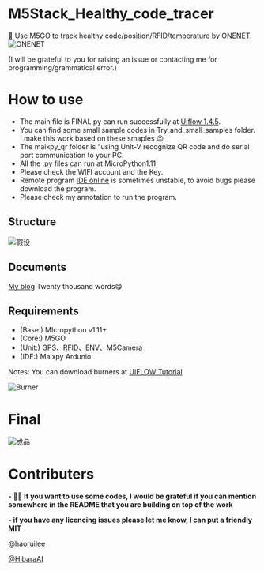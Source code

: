 # M5Stack_Healthy_code_tracer
:milky_way: Use M5GO to track healthy code/position/RFID/temperature by [ONENET](https://open.iot.10086.cn/devdoc/).
![ONENET](https://img-blog.csdnimg.cn/20200512224033117.png)

(I will be grateful to you for raising an issue or contacting me for programming/grammatical error.)

# How to use
 - The main file is FINAL.py can run successfully at [UIflow 1.4.5](https://flow.m5stack.com/).
- You can find some small sample codes in Try_and_small_samples folder. I make this work based on these smaples :wink:
- The maixpy_qr folder is "using Unit-V recognize QR code and do serial port communication to your PC.
- All the .py files can run at MicroPython1.11
 - Please check the WIFI account and the Key.
 - Remote program [IDE online](https://flow.m5stack.com/) is sometimes unstable, to avoid bugs please download the program.
 - Please check my annotation to run the program.

## Structure
![假设](https://img-blog.csdnimg.cn/20200515213214713.png?x-oss-process=image/watermark,type_ZmFuZ3poZW5naGVpdGk,shadow_10,text_aHR0cHM6Ly9ibG9nLmNzZG4ubmV0L3dlaXhpbl80NjIzMzMyMw==,size_16,color_FFFFFF,t_70)

## Documents
 [My blog](https://blog.csdn.net/weixin_46233323/article/details/106054434)
 Twenty thousand words:yum:
## Requirements
- (Base:) MIcropython  v1.11+
- (Core:) M5GO
- (Unit:) GPS、RFID、ENV、M5Camera
- (IDE:) Maixpy Ardunio

Notes:
You can download burners at [UIFLOW Tutorial](https://docs.m5stack.com/#/en/uiflow/uiflow_home_page)

![Burner](https://img-blog.csdnimg.cn/20200511000423632.png?x-oss-process=image/watermark,type_ZmFuZ3poZW5naGVpdGk,shadow_10,text_aHR0cHM6Ly9ibG9nLmNzZG4ubmV0L3dlaXhpbl80NjIzMzMyMw==,size_16,color_FFFFFF,t_70)



# Final
![成品](https://img-blog.csdnimg.cn/20200514235029301.png?x-oss-process=image/watermark,type_ZmFuZ3poZW5naGVpdGk,shadow_10,text_aHR0cHM6Ly9ibG9nLmNzZG4ubmV0L3dlaXhpbl80NjIzMzMyMw==,size_16,color_FFFFFF,t_70)

# Contributers
**- :ok_woman: If you want to use some codes, I would be grateful if you can mention somewhere in the README that you are building on top of the work**

**- if you have any licencing issues please let me know, I can put a friendly MIT**

[@haoruilee](https://github.com/haoruilee)

[@HibaraAI](https://github.com/DaiyangLuan)
